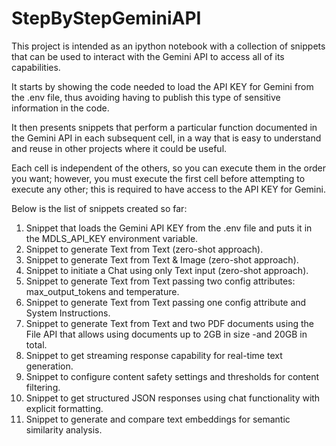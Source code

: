 # StepByStepGeminiAPI
This project is intended as an ipython notebook with a collection of snippets that can be used to interact with the Gemini API to access all of its capabilities.

It starts by showing the code needed to load the API KEY for Gemini from the .env file, thus avoiding having to publish this type of sensitive information in the code.

It then presents snippets that perform a particular function documented in the Gemini API in each subsequent cell, in a way that is easy to understand and reuse in other projects where it could be useful.

Each cell is independent of the others, so you can execute them in the order you want; however, you must execute the first cell before attempting to execute any other; this is required to have access to the API KEY for Gemini.

Below is the list of snippets created so far:
1. Snippet that loads the Gemini API KEY from the .env file and puts it in the MDLS_API_KEY environment variable.
2. Snippet to generate Text from Text (zero-shot approach).
3. Snippet to generate Text from Text & Image (zero-shot approach).
4. Snippet to initiate a Chat using only Text input (zero-shot approach).
5. Snippet to generate Text from Text passing two config attributes: max_output_tokens and temperature.
6. Snippet to generate Text from Text passing one config attribute and System Instructions.
7. Snippet to generate Text from Text and two PDF documents using the File API that allows using documents up to 2GB in size -and 20GB in total. 
8. Snippet to get streaming response capability for real-time text generation.
9. Snippet to configure content safety settings and thresholds for content filtering.
10. Snippet to get structured JSON responses using chat functionality with explicit formatting.
11. Snippet to generate and compare text embeddings for semantic similarity analysis.

